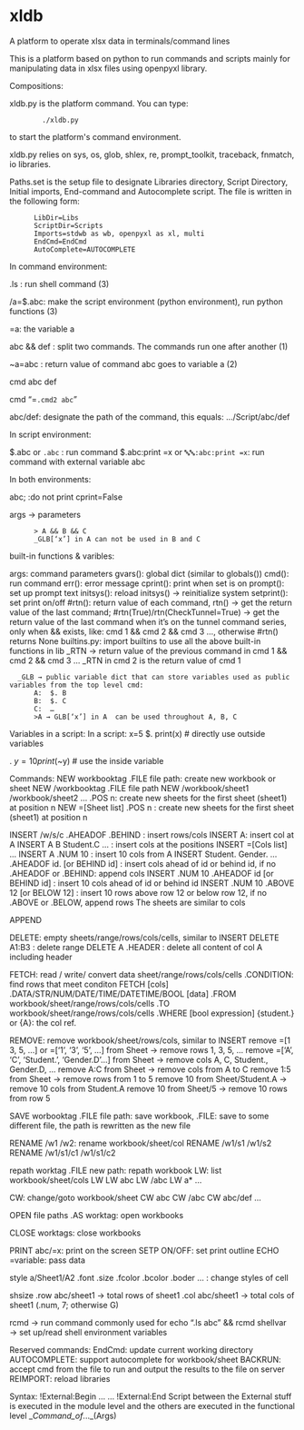 # xldb
A platform to operate xlsx data in terminals/command lines

This is a platform based on python to run commands and scripts mainly for manipulating data in xlsx files using openpyxl library.

Compositions:

  xldb.py is the platform command. You can type:

            ./xldb.py

  to start the platform's command environment.

  xldb.py relies on sys, os, glob, shlex, re, prompt_toolkit, traceback, fnmatch, io libraries.
  
  Paths.set is the setup file to designate Libraries directory, Script Directory, Initial imports, End-command and Autocomplete script. The file is written in the following form:

          LibDir=Libs
          ScriptDir=Scripts
          Imports=stdwb as wb, openpyxl as xl, multi
          EndCmd=EndCmd
          AutoComplete=AUTOCOMPLETE




In command environment:

.ls : run shell command (3)

/a=$.abc: make the script environment (python environment), run python functions  (3)

=a: the variable a

abc && def : split two commands. The commands run one after another (1)

~a=abc : return value of command abc goes to variable a (2)

cmd abc def

cmd “=`.cmd2 abc`”

abc/def: designate the path of the command, this equals: .../Script/abc/def




In script environment:

$.abc or `.abc` : run command
$.abc:print =x or `🔤🔤:abc:print =x`: run command with external variable abc


In both environments:

abc; :do not print cprint=False

args → parameters



          > A && B && C
          _GLB[‘x’] in A can not be used in B and C


built-in functions & varibles:

args: command parameters
gvars(): global dict (similar to globals())
cmd(): run command
err(): error message
cprint(): print when set is on
prompt(): set up prompt text
initsys(): reload initsys() → reinitialize system
setprint(): set print on/off
#rtn(): return value of each command, rtn() → get the return value of the last command; 
#rtn(True)/rtn(CheckTunnel=True) → get the return value of the last command when it’s on the tunnel command series, only when && exists,  like: cmd 1 && cmd 2 && cmd 3 …, otherwise #rtn() returns None
builtins.py: import builtins to use all the above built-in functions in lib
_RTN → return value of the previous command in cmd 1 && cmd 2 && cmd 3 …
                _RTN in cmd 2 is the return value of cmd 1
     
      _GLB → public variable dict that can store variables used as public variables from the top level cmd:
          A:  $. B
          B:  $. C
          C:  …
          >A → GLB[‘x’] in A  can be used throughout A, B, C

Variables in a script:
In a script:
x=5
$. print(x) # directly use outside variables

$. ~y=10
print($~y) # use the inside variable

Commands:
NEW  workbooktag .FILE file path: create new workbook or sheet
NEW /workbooktag .FILE file path
NEW /workbook/sheet1 /workbook/sheet2 … .POS n: create new sheets for the first sheet (sheet1) at position n
NEW =[Sheet list] .POS n : create new sheets for the first sheet (sheet1) at position n

INSERT /w/s/c .AHEADOF .BEHIND : insert rows/cols
INSERT A: insert col at A
INSERT A B Student.C … : insert cols at the positions
INSERT =[Cols list] ...
INSERT A .NUM 10 : insert 10 cols from A
INSERT Student. Gender. … .AHEADOF id. [or BEHIND id] : insert cols ahead of id or behind id, if no .AHEADOF or .BEHIND: append cols
INSERT .NUM 10 .AHEADOF id [or BEHIND id] : insert 10 cols ahead of id or behind id
INSERT .NUM 10 .ABOVE 12 [or BELOW 12] : insert 10 rows above row 12 or below row 12, if no .ABOVE or .BELOW, append rows
The sheets are similar to cols

APPEND

DELETE: empty sheets/range/rows/cols/cells, similar to INSERT
DELETE A1:B3 : delete range
DELETE A .HEADER : delete all content of col A including header

FETCH: read / write/ convert data  sheet/range/rows/cols/cells .CONDITION: find rows that meet conditon
     FETCH  [cols] .DATA/STR/NUM/DATE/TIME/DATETIME/BOOL [data]      .FROM   workbook/sheet/range/rows/cols/cells  .TO  workbook/sheet/range/rows/cols/cells .WHERE [bool expression] {student.} or {A}: the col ref. 
                   
REMOVE: remove workbook/sheet/rows/cols, similar to INSERT
     remove =[1 3, 5, …] or =[‘1’, ‘3’, ‘5’, …] from Sheet → remove rows 1, 3, 5, …
     remove =[‘A’,  ‘C’, ‘Student.’, ‘Gender.D’…] from Sheet  → remove cols A, C, Student., Gender.D, …
     remove A:C from Sheet → remove cols from A to C
     remove 1:5 from Sheet → remove rows from 1 to 5
     remove 10 from Sheet/Student.A → remove 10 cols from Student.A
     remove 10 from Sheet/5 → remove 10 rows from row 5


SAVE worbooktag .FILE file path: save workbook, .FILE: save to some different file, the path is rewritten as the new file

RENAME /w1 /w2: rename workbook/sheet/col
RENAME /w1/s1 /w1/s2
RENAME /w1/s1/c1 /w1/s1/c2

repath worktag .FILE new path: repath workbook
LW: list workbook/sheet/cols
LW
LW abc
LW /abc
LW a*
…


CW: change/goto workbook/sheet
CW abc
CW /abc
CW abc/def
…


OPEN file paths .AS worktag: open workbooks

CLOSE worktags: close workbooks

PRINT abc/=x: print on the screen
SETP ON/OFF: set print outline
ECHO =variable: pass data

style a/Sheet1/A2 .font .size .fcolor .bcolor .boder … : change styles of cell

shsize .row abc/sheet1 → total rows of sheet1
       .col abc/sheet1 → total cols of sheet1 (.num, 7; otherwise G)

rcmd → run command commonly used for echo “.ls abc” && rcmd
shellvar → set up/read shell environment variables

Reserved commands:
EndCmd: update current working directory
AUTOCOMPLETE: support autocomplete for workbook/sheet
BACKRUN: accept cmd from the file to run and output the results to the file on server
REIMPORT: reload libraries


Syntax:
       !External:Begin
       …
       …
       !External:End
       Script between the External stuff is executed in the module level and the others are executed in the functional level __Command_of_..._(Args)       


